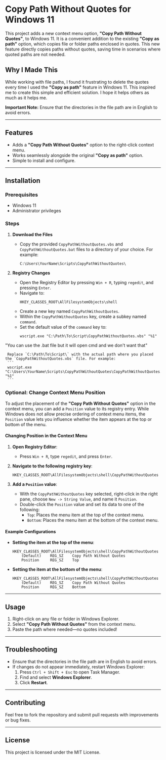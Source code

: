 # Copy Path Without Quotes for Windows 11

This project adds a new context menu option, **"Copy Path Without Quotes"**, to Windows 11. It is a convenient addition to the existing **"Copy as path"** option, which copies file or folder paths enclosed in quotes. This new feature directly copies paths without quotes, saving time in scenarios where quoted paths are not needed.

## Why I Made This

While working with file paths, I found it frustrating to delete the quotes every time I used the **"Copy as path"** feature in Windows 11. This inspired me to create this simple and efficient solution. I hope it helps others as much as it helps me.

**Important Note:** Ensure that the directories in the file path are in English to avoid errors.

---

## Features

- Adds a **"Copy Path Without Quotes"** option to the right-click context menu.
- Works seamlessly alongside the original **"Copy as path"** option.
- Simple to install and configure.

---

## Installation

### Prerequisites

- Windows 11
- Administrator privileges

### Steps

1. **Download the Files**
   - Copy the provided `CopyPathWithoutQuotes.vbs` and `CopyPathWithoutQuotes.bat` files to a directory of your choice. For example:
     ```
     C:\Users\YourName\Scripts\CopyPathWithoutQuotes\
     ```

2. **Registry Changes**
   - Open the Registry Editor by pressing `Win + R`, typing `regedit`, and pressing `Enter`.
   - Navigate to:
     ```
     HKEY_CLASSES_ROOT\AllFilesystemObjects\shell
     ```
   - Create a new key named `CopyPathWithoutQuotes`.
   - Within the `CopyPathWithoutQuotes` key, create a subkey named `command`.
   - Set the default value of the `command` key to:
     ```
     wscript.exe "C:\Path\To\Script\CopyPathWithoutQuotes.vbs" "%1"
     ```
"You can use the .bat file but it will open cmd and we don't want that"

     Replace `C:\Path\To\Script\` with the actual path where you placed the `CopyPathWithoutQuotes.vbs` file. For example:
     ```
     wscript.exe "C:\Users\YourName\Scripts\CopyPathWithoutQuotes\CopyPathWithoutQuotes.vbs" "%1"
     ```

### Optional: Change Context Menu Position

To adjust the placement of the **"Copy Path Without Quotes"** option in the context menu, you can add a `Position` value to its registry entry. While Windows does not allow precise ordering of context menu items, the `Position` value lets you influence whether the item appears at the top or bottom of the menu.

#### Changing Position in the Context Menu

1. **Open Registry Editor**:
   - Press `Win + R`, type `regedit`, and press `Enter`.

2. **Navigate to the following registry key**:
   ```
   HKEY_CLASSES_ROOT\AllFilesystemObjects\shell\CopyPathWithoutQuotes
   ```

3. **Add a `Position` value**:
   - With the `CopyPathWithoutQuotes` key selected, right-click in the right pane, choose `New -> String Value`, and name it `Position`.
   - Double-click the `Position` value and set its data to one of the following:
     - `Top`: Places the menu item at the top of the context menu.
     - `Bottom`: Places the menu item at the bottom of the context menu.

#### Example Configurations

- **Setting the item at the top of the menu**:
    ```plaintext
    HKEY_CLASSES_ROOT\AllFilesystemObjects\shell\CopyPathWithoutQuotes
        (Default)    REG_SZ    Copy Path Without Quotes
        Position     REG_SZ    Top
    ```

- **Setting the item at the bottom of the menu**:
    ```plaintext
    HKEY_CLASSES_ROOT\AllFilesystemObjects\shell\CopyPathWithoutQuotes
        (Default)    REG_SZ    Copy Path Without Quotes
        Position     REG_SZ    Bottom
    ```

---

## Usage

1. Right-click on any file or folder in Windows Explorer.
2. Select **"Copy Path Without Quotes"** from the context menu.
3. Paste the path where needed—no quotes included!

---

## Troubleshooting

- Ensure that the directories in the file path are in English to avoid errors.
- If changes do not appear immediately, restart Windows Explorer:
  1. Press `Ctrl + Shift + Esc` to open Task Manager.
  2. Find and select **Windows Explorer**.
  3. Click **Restart**.

---

## Contributing

Feel free to fork the repository and submit pull requests with improvements or bug fixes.

---

## License

This project is licensed under the MIT License.

